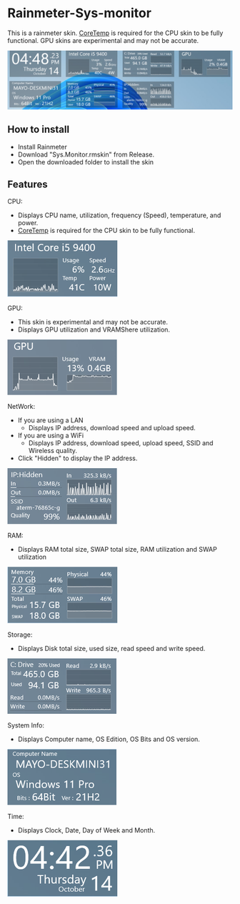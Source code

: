 # Rainmeter-Sys-monitor
 
 This is a rainmeter skin.
[CoreTemp](https://www.alcpu.com/CoreTemp/) is required for the CPU skin to be fully functional.
 GPU skins are experimental and may not be accurate.

![Skin](misc/Screenshot2.png)

## How to install

+ Install Rainmeter
+ Download "Sys.Monitor.rmskin" from Release.
+ Open the downloaded folder to install the skin

## Features

CPU:
+ Displays CPU name, utilization, frequency (Speed), temperature, and power.
+ [CoreTemp](https://www.alcpu.com/CoreTemp/) is required for the CPU skin to be fully functional.

![Skin](misc/CPU.png)

GPU:
+ This skin is experimental and may not be accurate.
+ Displays GPU utilization and VRAMShere utilization.

![Skin](misc/GPU.png)

NetWork:
+ If you are using a LAN
    + Displays IP address, download speed and upload speed.
+ If you are using a WiFi
    + Displays IP address, download speed, upload speed, SSID and Wireless quality.
+  Click "Hidden" to display the IP address.

![Skin](misc/Network.png)

RAM:
+ Displays RAM total size, SWAP total size, RAM utilization and SWAP utilization

![Skin](misc/RAM.png)

Storage:
+ Displays Disk total size, used size, read speed and write speed.

![Skin](misc/Storage.png)

System Info:
+ Displays Computer name, OS Edition, OS Bits and OS version.

![Skin](misc/SysInfo.png)

Time:
+ Displays Clock, Date, Day of Week and Month.

![Skin](misc/Time.png)
